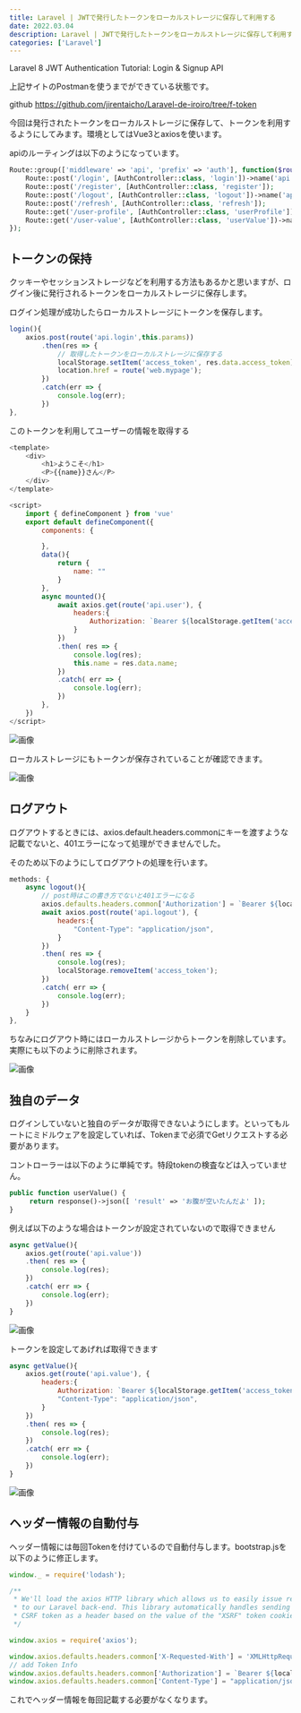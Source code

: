 ```yaml
---
title: Laravel | JWTで発行したトークンをローカルストレージに保存して利用する
date: 2022.03.04
description: Laravel | JWTで発行したトークンをローカルストレージに保存して利用する
categories: ['Laravel']
---
```


Laravel 8 JWT Authentication Tutorial: Login & Signup API

上記サイトのPostmanを使うまでができている状態です。

github https://github.com/jirentaicho/Laravel-de-iroiro/tree/f-token

今回は発行されたトークンをローカルストレージに保存して、トークンを利用するようにしてみます。環境としてはVue3とaxiosを使います。

apiのルーティングは以下のようになっています。

```php
Route::group(['middleware' => 'api', 'prefix' => 'auth'], function($router) {
    Route::post('/login', [AuthController::class, 'login'])->name('api.login');
    Route::post('/register', [AuthController::class, 'register']);
    Route::post('/logout', [AuthController::class, 'logout'])->name('api.logout');
    Route::post('/refresh', [AuthController::class, 'refresh']);
    Route::get('/user-profile', [AuthController::class, 'userProfile'])->name('api.user'); 
    Route::get('/user-value', [AuthController::class, 'userValue'])->name('api.value'); 
});
```


## トークンの保持


クッキーやセッションストレージなどを利用する方法もあるかと思いますが、ログイン後に発行されるトークンをローカルストレージに保存します。

ログイン処理が成功したらローカルストレージにトークンを保存します。

```js
login(){
    axios.post(route('api.login',this.params))
        .then(res => {
            // 取得したトークンをローカルストレージに保存する
            localStorage.setItem('access_token', res.data.access_token);
            location.href = route('web.mypage');
        })
        .catch(err => {
            console.log(err);
        })
},
```


このトークンを利用してユーザーの情報を取得する

```js
<template>
    <div>
        <h1>ようこそ</h1>
        <P>{{name}}さん</P>
    </div>
</template>

<script>
    import { defineComponent } from 'vue'
    export default defineComponent({
        components: {

        },
        data(){
            return {
                name: ""
            }
        },
        async mounted(){
            await axios.get(route('api.user'), {
                headers:{
                    Authorization: `Bearer ${localStorage.getItem('access_token')}`
                }
            })
            .then( res => {
                console.log(res);
                this.name = res.data.name;
            })
            .catch( err => {
                console.log(err);
            })
        },
    })
</script>

```


![画像](/1424/1.png)


ローカルストレージにもトークンが保存されていることが確認できます。

![画像](/1424/2.png)


## ログアウト


ログアウトするときには、axios.default.headers.commonにキーを渡すような記載でないと、401エラーになって処理ができませんでした。

そのため以下のようにしてログアウトの処理を行います。

```js
methods: {
    async logout(){
        // post時はこの書き方でないと401エラーになる
        axios.defaults.headers.common['Authorization'] = `Bearer ${localStorage.getItem('access_token')}`;
        await axios.post(route('api.logout'), {
            headers:{
                "Content-Type": "application/json",                        
            }
        })
        .then( res => {
            console.log(res);
            localStorage.removeItem('access_token');
        })
        .catch( err => {
            console.log(err);
        })
    }
},
```


ちなみにログアウト時にはローカルストレージからトークンを削除しています。実際にも以下のように削除されます。

![画像](/1424/3.png)


## 独自のデータ


ログインしていないと独自のデータが取得できないようにします。といってもルートにミドルウェアを設定していれば、Tokenまで必須でGetリクエストする必要があります。

コントローラーは以下のように単純です。特段tokenの検査などは入っていません。

```php
public function userValue() {
     return response()->json([ 'result' => 'お腹が空いたんだよ' ]);
}
```


例えば以下のような場合はトークンが設定されていないので取得できません

```js
async getValue(){
    axios.get(route('api.value'))
    .then( res => {
        console.log(res);
    })
    .catch( err => {
        console.log(err);
    })
}
```


![画像](/1424/4.png)


トークンを設定してあげれば取得できます

```js
async getValue(){
    axios.get(route('api.value'), {
        headers:{
            Authorization: `Bearer ${localStorage.getItem('access_token')}`,
            "Content-Type": "application/json",   
        }
    })
    .then( res => {
        console.log(res);
    })
    .catch( err => {
        console.log(err);
    })
}
```


![画像](/1424/5.png)


## ヘッダー情報の自動付与


ヘッダー情報には毎回Tokenを付けているので自動付与します。bootstrap.jsを以下のように修正します。

```js
window._ = require('lodash');

/**
 * We'll load the axios HTTP library which allows us to easily issue requests
 * to our Laravel back-end. This library automatically handles sending the
 * CSRF token as a header based on the value of the "XSRF" token cookie.
 */

window.axios = require('axios');

window.axios.defaults.headers.common['X-Requested-With'] = 'XMLHttpRequest';
// add Token Info
window.axios.defaults.headers.common['Authorization'] = `Bearer ${localStorage.getItem('access_token')}`;
window.axios.defaults.headers.common['Content-Type'] = "application/json";
```


これでヘッダー情報を毎回記載する必要がなくなります。
